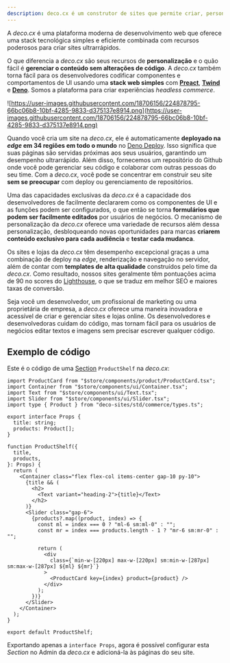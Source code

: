 ```yaml
---
description: deco.cx é um construtor de sites que permite criar, personalizar e implantar sites com facilidade. Com foco na personalização, você pode criar experimentos, segmentar conteúdo por público e muito mais.
---
```


A _deco.cx_ é uma plataforma moderna de desenvolvimento web que oferece uma stack
tecnológica simples e eficiente combinada com recursos poderosos para criar sites ultrarrápidos.

O que diferencia a _deco.cx_ são seus recursos de
**personalização** e o quão fácil é **gerenciar o conteúdo sem alterações de
código**. A _deco.cx_ também torna fácil para os desenvolvedores codificar
componentes e comportamentos de UI usando uma **stack web simples** com
**[Preact](https://preactjs.com/)**, **[Twind](https://twind.style/)** e
**[Deno](https://deno.land/)**. Somos a plataforma para criar experiências _headless commerce_.

![https://user-images.githubusercontent.com/18706156/224878795-66bc06b8-10bf-4285-9833-d375137e8914.png](https://user-images.githubusercontent.com/18706156/224878795-66bc06b8-10bf-4285-9833-d375137e8914.png)


Quando você cria um site na _deco.cx_, ele é automaticamente **deployado na _edge_ em
34 regiões em todo o mundo** no [Deno Deploy](https://deno.com/). Isso
significa que suas páginas são servidas próximas aos seus usuários, garantindo um
desempenho ultrarrápido. Além disso, fornecemos um repositório do Github
onde você pode gerenciar seu código e colaborar com outras pessoas do seu time. Com a
_deco.cx_, você pode se concentrar em construir seu site **sem se preocupar** com
deploy ou gerenciamento de repositórios.

Uma das capacidades exclusivas da _deco.cx_ é a capacidade dos desenvolvedores de facilmente
declararem como os componentes de UI e as funções podem ser configurados, o que
então se torna **formulários que podem ser facilmente editados** por usuários
de negócios. O mecanismo de personalização da _deco.cx_ oferece uma variedade de
recursos além dessa personalização, desbloqueando novas oportunidades para
marcas **criarem conteúdo exclusivo para cada audiência** e **testar cada mudanca**.

Os sites e lojas da _deco.cx_ têm desempenho excepcional graças a uma combinação
de deploy na _edge_, renderização e navegação no servidor, além de contar com **templates de alta qualidade** construídos pelo time da _deco.cx_. Como resultado, nossos sites geralmente têm pontuações acima de 90 no
scores do [Lighthouse](https://web.dev/measure/), o que se traduz em melhor SEO e maiores taxas de
conversão.
<!-- TODO: Adicionar link para essa landing page que fala de performance -->

Seja você um desenvolvedor, um profissional de marketing ou uma proprietária de
empresa, a _deco.cx_ oferece uma maneira inovadora e acessível de criar e
gerenciar sites e lojas online. Os desenvolvedores e desenvolvedoras cuidam do código,
mas tornam fácil para os usuários de negócios editar textos e imagens sem
precisar escrever qualquer código.

## Exemplo de código

Este é o código de uma [Section](https://deco.cx/docs/pt/concepts/sections) `ProductShelf` na _deco.cx_:

```tsx
import ProductCard from "$store/components/product/ProductCard.tsx";
import Container from "$store/components/ui/Container.tsx";
import Text from "$store/components/ui/Text.tsx";
import Slider from "$store/components/ui/Slider.tsx";
import type { Product } from "deco-sites/std/commerce/types.ts";

export interface Props {
  title: string;
  products: Product[];
}

function ProductShelf({
  title,
  products,
}: Props) {
  return (
    <Container class="flex flex-col items-center gap-10 py-10">
      {title && (
        <h2>
          <Text variant="heading-2">{title}</Text>
        </h2>
      )}
      <Slider class="gap-6">
        {products?.map((product, index) => {
          const ml = index === 0 ? "ml-6 sm:ml-0" : "";
          const mr = index === products.length - 1 ? "mr-6 sm:mr-0" : "";

          return (
            <div
              class={`min-w-[220px] max-w-[220px] sm:min-w-[287px] sm:max-w-[287px] ${ml} ${mr}`}
            >
              <ProductCard key={index} product={product} />
            </div>
          );
        })}
      </Slider>
    </Container>
  );
}

export default ProductShelf;
```

Exportando apenas a `interface Props`, agora é possível configurar esta _Section_ no Admin da _deco.cx_ e adicioná-la às páginas do seu site.